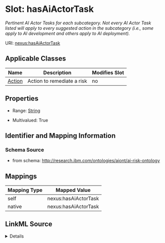 

# Slot: hasAiActorTask


_Pertinent AI Actor Tasks for each subcategory. Not every AI Actor Task listed will apply to every suggested action in the subcategory (i.e., some apply to AI development and others apply to AI deployment)._





URI: [nexus:hasAiActorTask](http://research.ibm.com/ontologies/aiont/hasAiActorTask)



<!-- no inheritance hierarchy -->





## Applicable Classes

| Name | Description | Modifies Slot |
| --- | --- | --- |
| [Action](Action.md) | Action to remediate a risk |  no  |







## Properties

* Range: [String](String.md)

* Multivalued: True





## Identifier and Mapping Information







### Schema Source


* from schema: http://research.ibm.com/ontologies/aiont/ai-risk-ontology




## Mappings

| Mapping Type | Mapped Value |
| ---  | ---  |
| self | nexus:hasAiActorTask |
| native | nexus:hasAiActorTask |




## LinkML Source

<details>
```yaml
name: hasAiActorTask
description: Pertinent AI Actor Tasks for each subcategory. Not every AI Actor Task
  listed will apply to every suggested action in the subcategory (i.e., some apply
  to AI development and others apply to AI deployment).
from_schema: http://research.ibm.com/ontologies/aiont/ai-risk-ontology
rank: 1000
alias: hasAiActorTask
owner: Action
domain_of:
- Action
range: string
multivalued: true

```
</details>